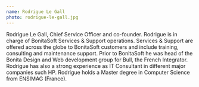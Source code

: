 ```yaml
---
name: Rodrigue Le Gall
photo: rodrigue-le-gall.jpg
---
```


Rodrigue Le Gall, Chief Service Officer and co-founder. Rodrigue is in charge of BonitaSoft Services & Support operations. Services & Support are offered across the globe to BonitaSoft customers and include training, consulting and maintenance support. Prior to BonitaSoft he was head of the Bonita Design and Web development group for Bull, the French Integrator. Rodrigue has also a strong experience as IT Consultant in different major companies such HP. Rodrigue holds a Master degree in Computer Science from ENSIMAG (France).